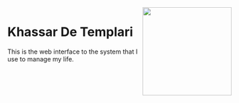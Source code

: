 <img align="right" width="200" src="https://i.imgur.com/22doYUg.gif" />

# Khassar De Templari

This is the web interface to the system that I use to manage my life.
